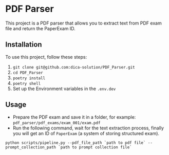 # PDF Parser

This project is a PDF parser that allows you to extract text from PDF exam file and return the PaperExam ID. 

## Installation

To use this project, follow these steps:

1. `git clone git@github.com:dica-solution/PDF_Parser.git`
2. `cd PDF_Parser`
3. `poetry install`  
4. `poetry shell`
5. Set up the Environment variables in the `.env.dev`

## Usage

- Prepare the PDF exam and save it in a folder, for example: `pdf_parser/pdf_exams/exam_001/exam.pdf`  
- Run the following command, wait for the text extraction process, finally you will get an ID of `PaperExam` (a system of storing  structured exam).
```
python scripts/pipeline.py --pdf_file_path `path to pdf file` --prompt_collection_path `path to prompt collection file`
```
